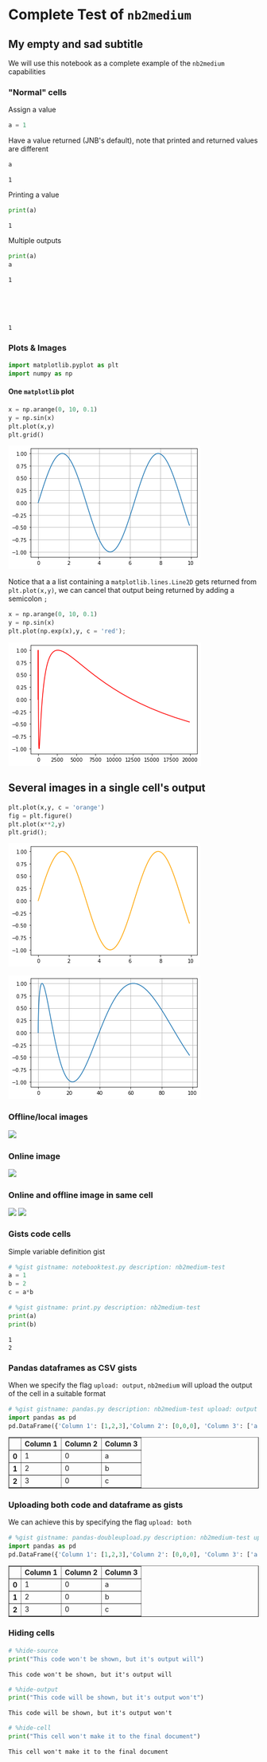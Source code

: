 # Complete Test of `nb2medium`

## My empty and sad subtitle

We will use this notebook as a complete example of the `nb2medium` capabilities

### "Normal" cells

Assign a value


```python
a = 1
```

Have a value returned (JNB's default), note that printed and returned values are different


```python
a
```




    1



Printing a value


```python
print(a)
```

    1


Multiple outputs


```python
print(a)
a
```

    1





    1



### Plots & Images


```python
import matplotlib.pyplot as plt
import numpy as np
```

#### One `matplotlib` plot


```python
x = np.arange(0, 10, 0.1)
y = np.sin(x)
plt.plot(x,y)
plt.grid()
```


![png](output_13_0.png)


Notice that a a list containing a `matplotlib.lines.Line2D` gets returned from `plt.plot(x,y)`, we can cancel that output being returned by adding a semicolon `;`


```python
x = np.arange(0, 10, 0.1)
y = np.sin(x)
plt.plot(np.exp(x),y, c = 'red');
```


![png](output_15_0.png)


## Several images in a single cell's output


```python
plt.plot(x,y, c = 'orange')
fig = plt.figure()
plt.plot(x**2,y)
plt.grid();
```


![png](output_17_0.png)



![png](output_17_1.png)


### Offline/local images

![](python-logo.png)

### Online image

![](https://external-content.duckduckgo.com/iu/?u=https%3A%2F%2Ftse3.mm.bing.net%2Fth%3Fid%3DOIP.TYe3gPutefAvqQe69fSXYAAAAA%26pid%3DApi&f=1)

### Online and offline image in same cell

![](https://external-content.duckduckgo.com/iu/?u=https%3A%2F%2Ftse3.mm.bing.net%2Fth%3Fid%3DOIP.TYe3gPutefAvqQe69fSXYAAAAA%26pid%3DApi&f=1)
![](python-logo.png)

### Gists code cells

Simple variable definition gist


```python
# %gist gistname: notebooktest.py description: nb2medium-test
a = 1
b = 2
c = a*b
```


```python
# %gist gistname: print.py description: nb2medium-test
print(a)
print(b)
```

    1
    2


### Pandas dataframes as CSV gists

When we specify the flag `upload: output`, `nb2medium` will upload the output of the cell in a suitable format


```python
# %gist gistname: pandas.py description: nb2medium-test upload: output
import pandas as pd
pd.DataFrame({'Column 1': [1,2,3],'Column 2': [0,0,0], 'Column 3': ['a', 'b', 'c']})
```




<div>
<style scoped>
    .dataframe tbody tr th:only-of-type {
        vertical-align: middle;
    }

    .dataframe tbody tr th {
        vertical-align: top;
    }

    .dataframe thead th {
        text-align: right;
    }
</style>
<table border="1" class="dataframe">
  <thead>
    <tr style="text-align: right;">
      <th></th>
      <th>Column 1</th>
      <th>Column 2</th>
      <th>Column 3</th>
    </tr>
  </thead>
  <tbody>
    <tr>
      <th>0</th>
      <td>1</td>
      <td>0</td>
      <td>a</td>
    </tr>
    <tr>
      <th>1</th>
      <td>2</td>
      <td>0</td>
      <td>b</td>
    </tr>
    <tr>
      <th>2</th>
      <td>3</td>
      <td>0</td>
      <td>c</td>
    </tr>
  </tbody>
</table>
</div>



### Uploading both code and dataframe as gists

We can achieve this by specifying the flag `upload: both`


```python
# %gist gistname: pandas-doubleupload.py description: nb2medium-test upload: both
import pandas as pd
pd.DataFrame({'Column 1': [1,2,3],'Column 2': [0,0,0], 'Column 3': ['a', 'b', 'c']})
```




<div>
<style scoped>
    .dataframe tbody tr th:only-of-type {
        vertical-align: middle;
    }

    .dataframe tbody tr th {
        vertical-align: top;
    }

    .dataframe thead th {
        text-align: right;
    }
</style>
<table border="1" class="dataframe">
  <thead>
    <tr style="text-align: right;">
      <th></th>
      <th>Column 1</th>
      <th>Column 2</th>
      <th>Column 3</th>
    </tr>
  </thead>
  <tbody>
    <tr>
      <th>0</th>
      <td>1</td>
      <td>0</td>
      <td>a</td>
    </tr>
    <tr>
      <th>1</th>
      <td>2</td>
      <td>0</td>
      <td>b</td>
    </tr>
    <tr>
      <th>2</th>
      <td>3</td>
      <td>0</td>
      <td>c</td>
    </tr>
  </tbody>
</table>
</div>



### Hiding cells


```python
# %hide-source
print("This code won't be shown, but it's output will")
```

    This code won't be shown, but it's output will



```python
# %hide-output
print("This code will be shown, but it's output won't")
```

    This code will be shown, but it's output won't



```python
# %hide-cell
print("This cell won't make it to the final document")
```

    This cell won't make it to the final document

